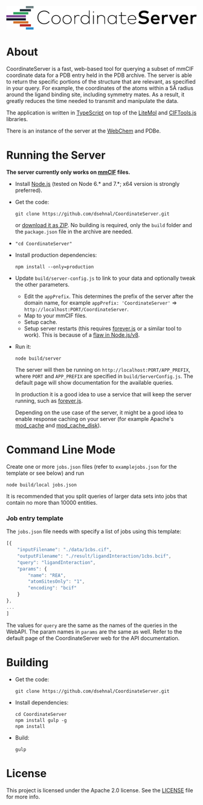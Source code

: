 ﻿![CoordinateServer](logo.png)

# About

CoordinateServer is a fast, web-based tool for querying a subset of mmCIF coordinate data for a PDB entry held in the PDB archive. 
The server is able to return the specific portions of the structure that are relevant, as specified in your query. For example, 
the coordinates of the atoms within a 5Å radius around the ligand binding site, including symmetry mates.
As a result, it greatly reduces the time needed to transmit and manipulate the data.

The application is written in [TypeScript](https://www.typescriptlang.org/) on top of the
[LiteMol](https://github.com/dsehnal/LiteMol) and [CIFTools.js](https://github.com/dsehnal/CIFTools.js) libraries. 

There is an instance of the server at the [WebChem](https://webchem.ncbr.muni.cz/CoordinateServer/) and PDBe.

# Running the Server 

**The server currently only works on [mmCIF](http://mmcif.wwpdb.org/) files.**

- Install [Node.js](https://nodejs.org/en/) (tested on Node 6.* and 7.*; x64 version is strongly preferred).

- Get the code:

    ```
    git clone https://github.com/dsehnal/CoordinateServer.git
    ```
    or [download it as ZIP](https://github.com/dsehnal/CoordinateServer/archive/master.zip). No building is required, only the `build` folder and the ``package.json`` file in the archive are needed.

- ``"cd CoordinateServer"``

- Install production dependencies:

   ```
   npm install --only=production
   ```

- Update ``build/server-config.js`` to link to your data and optionally tweak the other parameters.

    * Edit the `appPrefix`. This determines the prefix of the server after the domain name, for example ``appPrefix: 'CoordinateServer'`` => ``http://localhost:PORT/CoordinateServer``.
    * Map to your mmCIF files.
    * Setup cache.
    * Setup server restarts (this requires [forever.js](https://github.com/foreverjs/forever) or a similar tool to work). This is because of a [flaw in Node.js/v8](https://github.com/nodejs/node/issues/8670).

- Run it:
    ```
    node build/server
    ```
    
    The server will then be running on `http://localhost:PORT/APP_PREFIX`, where `PORT` and `APP_PREFIX` are specified
    in `build/ServerConfig.js`. The default page will show documentation for the available queries.

    In production it is a good idea to use a service that will keep the server running, such as [forever.js](https://github.com/foreverjs/forever).

    Depending on the use case of the server, it might be a good idea to enable response caching on your server 
    (for example Apache's [mod_cache](https://httpd.apache.org/docs/2.4/mod/mod_cache.html) and [mod_cache_disk](https://httpd.apache.org/docs/2.4/mod/mod_cache_disk.html)).

# Command Line Mode

Create one or more `jobs.json` files (refer to `examplejobs.json` for the template or see below) and 
run 

    node build/local jobs.json

It is recommended that you split queries of larger data sets into jobs that contain
no more than 10000 entities.

### Job entry template

The ``jobs.json`` file needs with specify a list of jobs using this template:

```javascript
[{
    "inputFilename": "./data/1cbs.cif",
    "outputFilename": "./result/ligandInteraction/1cbs.bcif",
    "query": "ligandInteraction", 
    "params": {
        "name": "REA",
        "atomSitesOnly": "1",
        "encoding": "bcif"
    }
},
...
]
```

The values for `query` are the same as the names of the queries in the WebAPI. The param
names in `params` are the same as well. Refer to the default page of the CoordinateServer
web for the API documentation. 

# Building

- Get the code:

    ```
    git clone https://github.com/dsehnal/CoordinateServer.git
    ```

- Install dependencies:

    ```
    cd CoordinateServer
    npm install gulp -g
    npm install
    ```

- Build:

    ```
    gulp
    ```

# License

This project is licensed under the Apache 2.0 license. See the [LICENSE](https://github.com/dsehnal/CoordinateServer/blob/master/LICENSE) file for more info.